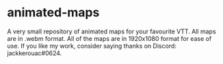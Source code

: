 # animated-maps
A very small repository of animated maps for your favourite VTT. All maps are in .webm format. All of the maps are in 1920x1080 format for ease of use. If you like my work, consider saying thanks on Discord: jackkerouac#0624.
